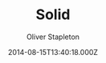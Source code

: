 ---
layout: JamstackTheme
title: Solid
github: https://github.com/st4ple/solid-jekyll
demo: https://st4ple.github.io/solid-jekyll/
author: Oliver Stapleton
ssg: Jekyll
date: 2014-08-15T13:40:18.000Z
description: 'A Jekyll port of the Solid theme (by blacktie.co). '
stale: true
---